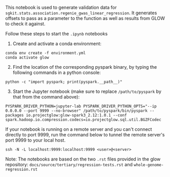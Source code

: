 This notebook is used to generate validation data for `sgkit.stats.association.regenie_gwas_linear_regression`. It generates offsets to pass as a parameter to the function as well as results from GLOW to check it against.

Follow these steps to start the `.ipynb` notebooks

1. Create and activate a conda environment:

```
conda env create -f environment.yml
conda activate glow
```

2. Find the location of the corresponding pyspark binary, by typing the following commands in a python console:

```
python -c "import pyspark; print(pyspark.__path__)"
```

3. Start the Jupyter notebook (make sure to replace `/path/to/pyspark` by that from the command above):

```
PYSPARK_DRIVER_PYTHON=jupyter-lab PYSPARK_DRIVER_PYTHON_OPTS="--ip 0.0.0.0 --port 9999 --no-browser" /path/to/pyspark/bin/pyspark --packages io.projectglow:glow-spark3_2.12:1.0.1 --conf spark.hadoop.io.compression.codecs=io.projectglow.sql.util.BGZFCodec
```

If your notebook is running on a remote server and you can't connect directly to port 9999, run the command below to tunnel the remote server's port 9999 to your local host.

```
ssh -N -L localhost:9999:localhost:9999 <user>@<server>
```

Note: The notebooks are based on the two `.rst` files provided in the glow repository: `docs/source/tertiary/regression-tests.rst` and `whole-genome-regression.rst`
